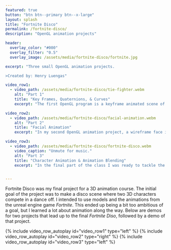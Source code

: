 ```yaml
---
featured: true
button: "btn btn--primary btn--x-large"
layout: splash
title: "Fortnite Disco"
permalink: /fortnite-disco/
description: "OpenGL animation projects"

header:
  overlay_color: "#000"
  overlay_filter: "0.5"
  overlay_image: /assets/media/fortnite-disco/fortnite.jpg

excerpt: "Three small OpenGL animation projects.

>Created by: Henry Luengas"

video_row1:
  - video_path: /assets/media/fortnite-disco/tie-fighter.webm
    alt: "Part 1"
    title: "Key Frames, Quaternions, & Curves"
    excerpt: "The first OpenGL program is a keyframe animated scene of a Tie-Fighter chasing the Millenium Falcon through a scene. The goal of this program was simply to learn about and use keyframe-animation, interpolation, quaternions, and splines. The program allows the user to fly around the space and record keyframes capturing the camera's position and orientation. Three of these sets of keyframes were applied to the three scene models (2 ships, and the camera). Quaternions are used for smooth rotation interpolation. The spline and terrain rendering was provided by an instructor." 

video_row2:
  - video_path: /assets/media/fortnite-disco/facial-animation.webm
    alt: "Part 2"
    title: "Facial Animation"
    excerpt: "In my second OpenGL animation project, a wireframe face is animated to articulate some user provided text. The goal of this project was to gain some familiarity with animating the vertices of a model rather its position or orientation. There are 10 different variations of the basic face model made in Blender to represent several mouthshapes corresponding to verious basic phonetic sounds.  The text is read at a constant rate and a rudimentary decision tree picks the current and next mouthshapes to animate between." 

video_row3:
  - video_path: /assets/media/fortnite-disco/fortnite-disco.webm
    video_caption: "Unmute for music."
    alt: "Part 3"
    title: "Character Animation & Animation Blending"
    excerpt: "In the final part of the class I was ready to tackle the initial goal and create a Fortnite disco. The first challenge in doing this was extracting the models and animations from the encrypted Fortnite game files. Thankfully, decryption keys gathered from a memory dump of the running game were available from many anonymous sources online. The next step was converting the skeletons and their animations to the autodesk FBX format. The FBX-SDK was used to read FBX animation files into a skeleton (bone-tree) data structure; this conversion functionality was provided by the instructor. Each skeleton has 2 idle animations, a forward and backward walking animation, and 12 dance animations. Functionality is provided for rendering the skeleton while interpolating the animations from *idle* to *walking* and back to *idle* and from *idle* to *dancing* and back to *idle*. This is just about everything needed to realize the initial goal; however, the two person dance off became a single person performance due to time constraints. Also the rendering of the character models was abandoned in favor of rendering the skeleton so that model skinning wouldn't have to be accounted for. In the final scene, the character walks up, strikes his *idle* pose, then goes through each of his dances a few times, blending into and out of idle between each." 


---
```

Fortnite Disco was my final project for a 3D animation course. The initial goal of the project was to make a disco scene where two 3D characters compete in a dance off. I intended to use models and the animations from the unreal engine game *Fortnite*. This ended up being a bit too ambitious of a goal, but I learned a lot about animation along the way. Below are demos for two projects that lead up to the final *Fortnite Diso*, followed by a demo of that project.


{% include video_row_autoplay id="video_row1" type="left" %}
{% include video_row_autoplay id="video_row2" type="right" %}
{% include video_row_autoplay id="video_row3" type="left" %}


